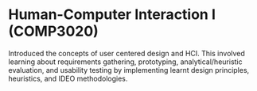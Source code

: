 # Human-Computer Interaction I (COMP3020)
Introduced the concepts of user centered design and HCI. This involved learning about requirements gathering, prototyping, analytical/heuristic evaluation, and usability testing by implementing learnt design principles, heuristics, and IDEO methodologies.